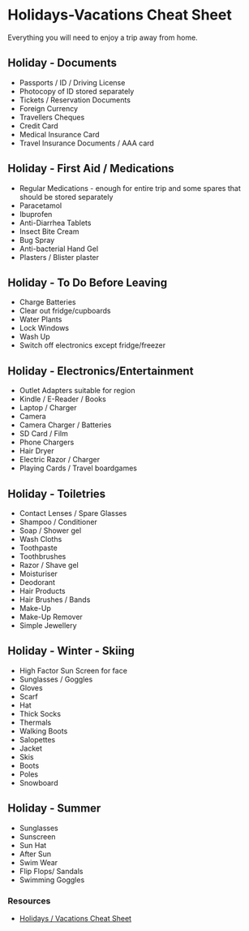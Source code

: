 # Holidays-Vacations Cheat Sheet

Everything you will need to enjoy a trip away from home.

## Holiday - Documents

- Passports / ID / Driving License
- Photocopy of ID stored separately
- Tickets / Reserv­ation Documents
- Foreign Currency
- Travellers Cheques
- Credit Card
- Medical Insurance Card
- Travel Insurance Documents / AAA card

## Holiday - First Aid / Medica­tions

- Regular Medica­tions - enough for entire trip and some spares that should be stored separately
- Parace­tamol
- Ibuprofen
- Anti-D­iarrhea Tablets
- Insect Bite Cream
- Bug Spray
- Anti-b­act­erial Hand Gel
- Plasters / Blister plaster

## Holiday - To Do Before Leaving

- Charge Batteries
- Clear out fridge­/cu­pboards
- Water Plants
- Lock Windows
- Wash Up
- Switch off electr­onics except fridge­/fr­eezer

## Holiday - Electr­oni­cs/­Ent­ert­ainment

- Outlet Adapters suitable for region
- Kindle / E-Reader / Books
- Laptop / Charger
- Camera
- Camera Charger / Batteries
- SD Card / Film
- Phone Chargers
- Hair Dryer
- Electric Razor / Charger
- Playing Cards / Travel boardgames

## Holiday - Toiletries

- Contact Lenses / Spare Glasses
- Shampoo / Condit­ioner
- Soap / Shower gel
- Wash Cloths
- Toothpaste
- Toothb­rushes
- Razor / Shave gel
- Moistu­riser
- Deodorant
- Hair Products
- Hair Brushes / Bands
- Make-Up
- Make-Up Remover
- Simple Jewellery

## Holiday - Winter - Skiing

- High Factor Sun Screen for face
- Sunglasses / Goggles
- Gloves
- Scarf
- Hat
- Thick Socks
- Thermals
- Walking Boots
- Salopettes
- Jacket
- Skis
- Boots
- Poles
- Snowboard

## Holiday - Summer

- Sunglasses
- Sunscreen
- Sun Hat
- After Sun
- Swim Wear
- Flip Flops/ Sandals
- Swimming Goggles

### Resources

- [Holidays / Vacations Cheat Sheet](https://cheatography.com/spaceduck/cheat-sheets/holidays-vacations/)

<!--- Tags: [holidays, vacations] --->

